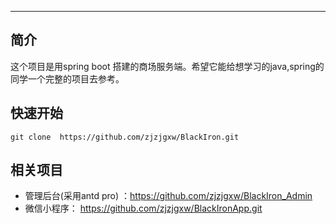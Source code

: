 ------------------------

## 简介

这个项目是用spring boot 搭建的商场服务端。希望它能给想学习的java,spring的同学一个完整的项目去参考。



## 快速开始


```shell script
git clone  https://github.com/zjzjgxw/BlackIron.git
```



## 相关项目

- 管理后台(采用antd pro) ：<https://github.com/zjzjgxw/BlackIron_Admin>  
- 微信小程序： <https://github.com/zjzjgxw/BlackIronApp.git>